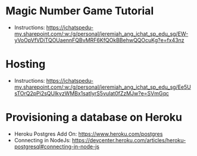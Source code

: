 # Magic Number Game Tutorial

-   Instructions: https://ichatspedu-my.sharepoint.com/:w:/g/personal/jeremiah_ang_ichat_sp_edu_sg/EW-yVoOpVfVDiTQOUaennFQBvMRF6KfQOkBBehwQQOcuKg?e=fx43nz

# Hosting

-   Instructions: https://ichatspedu-my.sharepoint.com/:w:/g/personal/jeremiah_ang_ichat_sp_edu_sg/Ee5UsTOrQ2pPi2sQUlkyzWMBx1satIyrS5vulat0fZzMJw?e=SVmGqc

# Provisioning a database on Heroku

-   Heroku Postgres Add On: https://www.heroku.com/postgres
-   Connecting in NodeJs: https://devcenter.heroku.com/articles/heroku-postgresql#connecting-in-node-js
